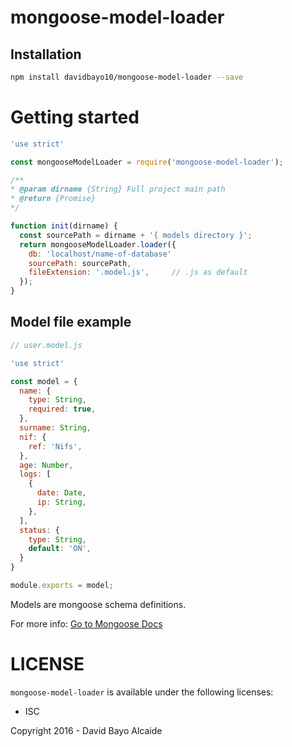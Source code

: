 mongoose-model-loader
===

Installation
---
```bash
npm install davidbayo10/mongoose-model-loader --save
```

Getting started
===
```javascript
'use strict'

const mongooseModelLoader = require('mongoose-model-loader');

/**
* @param dirname {String} Full project main path
* @return {Promise}
*/

function init(dirname) {
  const sourcePath = dirname + '{ models directory }';
  return mongooseModelLoader.loader({
    db: 'localhost/name-of-database'
    sourcePath: sourcePath,
    fileExtension: '.model.js',     // .js as default
  });
}
```

Model file example
---
```javascript
// user.model.js

'use strict'

const model = {
  name: {
    type: String,
    required: true,
  },
  surname: String,
  nif: {
    ref: 'Nifs',
  },
  age: Number,
  logs: [
    {
      date: Date,
      ip: String,
    },
  ],
  status: {
    type: String,
    default: 'ON',
  }
}

module.exports = model;
```

Models are mongoose schema definitions.

For more info: [Go to Mongoose Docs](http://mongoosejs.com/docs/guide.html)

LICENSE
===

`mongoose-model-loader` is available under the following licenses:

  * ISC

Copyright 2016 - David Bayo Alcaide
